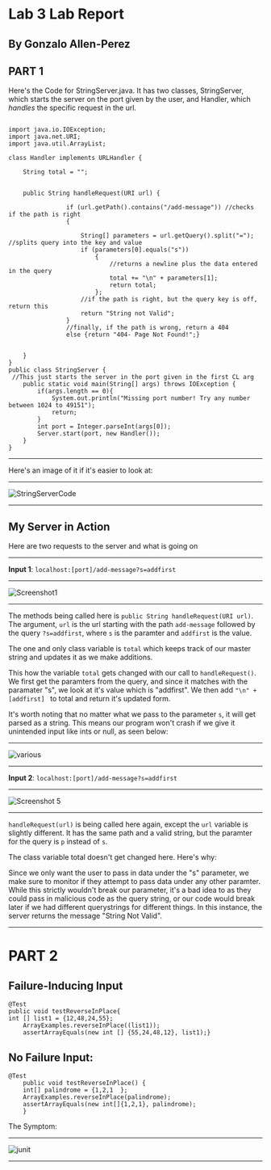 Lab 3 Lab Report
========

By Gonzalo Allen-Perez
-----

PART 1 
-----

Here's the Code for StringServer.java. It has two classes, StringServer, which starts the server on the port given by the user, and Handler, which _handles_ the specific request in the url.

```

import java.io.IOException;
import java.net.URI;
import java.util.ArrayList;

class Handler implements URLHandler {
    
    String total = "";
    

    public String handleRequest(URI url) {
        
                if (url.getPath().contains("/add-message")) //checks if the path is right
                {

                    String[] parameters = url.getQuery().split("="); //splits query into the key and value
                    if (parameters[0].equals("s"))
                        {
                            //returns a newline plus the data entered in the query
                            total += "\n" + parameters[1];
                            return total;
                        };
                    //if the path is right, but the query key is off, return this
                    return "String not Valid";
                }
                //finally, if the path is wrong, return a 404
                else {return "404- Page Not Found!";}
            
            
    }
}
public class StringServer {
 //This just starts the server in the port given in the first CL arg
    public static void main(String[] args) throws IOException {
        if(args.length == 0){
            System.out.println("Missing port number! Try any number between 1024 to 49151");
            return;
        }
        int port = Integer.parseInt(args[0]);
        Server.start(port, new Handler());
    }
}

```
***
Here's an image of it if it's easier to look at:

***

![StringServerCode](https://user-images.githubusercontent.com/106555298/214990735-72132937-5b9e-454c-992b-5587f59dc917.png)


***

My Server in Action
----

Here are two requests to the server and what is going on

***

__Input 1__: `localhost:[port]/add-message?s=addfirst`

***

![Screenshot1](https://user-images.githubusercontent.com/106555298/214988021-ab601de0-4723-484a-8984-786e736af3ca.png)

*** 

The methods being called here is `public String handleRequest(URI url)`. 
The argument, `url` is the url starting with the path `add-message` 
followed by the query `?s=addfirst`, where `s` is the paramter and `addfirst` is the value.

The one and only class variable is `total` which keeps track of our master string and updates it as we make additions.

This how the variable `total` gets changed with our call to `handleRequest()`. We first 
get the paramters from the query, and since it matches with the paramater "s", we 
look at it's value which is "addfirst". We then add `"\n" + [addfirst] ` to total 
and return it's updated form.


It's worth noting that no matter what we pass to the parameter `s`, it will get parsed as a string. This means 
our program won't crash if we give it unintended input like ints or null, as seen below:

***

![various](https://user-images.githubusercontent.com/106555298/214993264-b60f18d7-4124-4a93-9163-ccfcdca401db.png)


***

__Input 2__: `localhost:[port]/add-message?s=addfirst`

***

![Screenshot 5](https://user-images.githubusercontent.com/106555298/214993373-b10da2d8-2afb-4e0b-8abf-d60942088489.png)


***

`handleRequest(url)` is being called here again, except the `url` variable is slightly different. 
It has the same path and a valid string, but the paramter for the query is `p` instead of `s`.

The class variable total doesn't get changed here. Here's why:

Since we only want the user to pass in data under the "s" parameter, we make sure to monitor if they attempt 
to pass data under any other paramter. While this strictly wouldn't break our parameter, it's a bad idea to 
as they could pass in malicious code as the query string, or our code would break later if we had different 
querystrings for different things. In this instance, the server returns the message "String Not Valid".

***

PART 2
====

Failure-Inducing Input
----

```
@Test
public void testReverseInPlace{
int [] list1 = {12,48,24,55};
    ArrayExamples.reverseInPlace((list1));
    assertArrayEquals(new int [] {55,24,48,12}, list1);}
```
No Failure Input:
---
```
@Test 
	public void testReverseInPlace() {
    int[] palindrome = {1,2,1  };
    ArrayExamples.reverseInPlace(palindrome);
    assertArrayEquals(new int[]{1,2,1}, palindrome);
	}
```

The Symptom:

***

![junit](https://user-images.githubusercontent.com/106555298/215002199-cbcd24ef-f4e6-4416-9051-423d3d1a7365.png)


***
